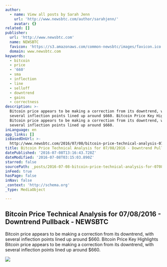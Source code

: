 ```yaml
---
author:
  - name: View all posts by Sarah Jenn
    url: 'http://www.newsbtc.com/author/sarahjenn/'
    avatar: {}
related: []
publisher:
  url: 'http://www.newsbtc.com'
  name: NEWSBTC
  favicon: 'https://s3.amazonaws.com/common-newsbtc/images/favicon.ico'
  domain: www.newsbtc.com
keywords:
  - bitcoin
  - price
  - '660'
  - sma
  - inflection
  - line
  - selloff
  - downtrend
  - gains
  - correctness
description: >-
  Bitcoin price appears to be making a correction from its downtrend, with
  several inflection points lined up around $660. Bitcoin Price Key Highlights
  Bitcoin price appears to be making a correction from its downtrend, with
  several inflection points lined up around $660.
inLanguage: en
app_links: []
isBasedOnUrl: >-
  http://www.newsbtc.com/2016/07/08/bitcoin-price-technical-analysis-07082016-downtrend-pullback/
title: Bitcoin Price Technical Analysis for 07/08/2016 - Downtrend Pullback - NEWSBTC
datePublished: '2016-07-08T13:16:43.728Z'
dateModified: '2016-07-08T03:15:03.890Z'
starred: false
sourcePath: _posts/2016-07-08-bitcoin-price-technical-analysis-for-07082016-downtrend.md
inFeed: true
hasPage: false
inNav: false
_context: 'http://schema.org'
_type: MediaObject

---
```

<article style=""><h1>Bitcoin Price Technical Analysis for 07/08/2016 - Downtrend Pullback - NEWSBTC</h1><p>Bitcoin price appears to be making a correction from its downtrend, with several inflection points lined up around $660. Bitcoin Price Key Highlights Bitcoin price appears to be making a correction from its downtrend, with several inflection points lined up around $660.</p><img src="http://s3.amazonaws.com/main-newsbtc-images/2016/07/08040254/160708_bitcoin1.png" /></article>